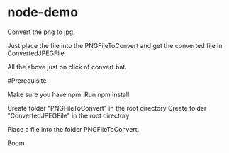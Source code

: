 # node-demo
Convert the png to jpg.

Just place the file into the  PNGFileToConvert and get the converted file in  ConvertedJPEGFile.

All the above just on click of convert.bat.

#Prerequisite

Make sure you have npm.
Run npm install.

Create folder "PNGFileToConvert" in the root directory
Create folder "ConvertedJPEGFile"  in the root directory

Place a file into the folder PNGFileToConvert.

Boom
